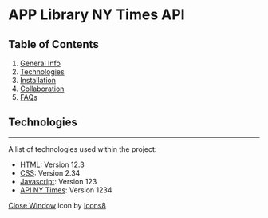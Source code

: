 # APP Library NY Times API

## Table of Contents
1. [General Info](#general-info)
2. [Technologies](#technologies)
3. [Installation](#installation)
4. [Collaboration](#collaboration)
5. [FAQs](#faqs)




## Technologies
***
A list of technologies used within the project:
* [HTML](https://example.com): Version 12.3 
* [CSS](https://example.com): Version 2.34
* [Javascript](https://example.com): Version 123
* [API NY Times](https://example.com): Version 1234


<a target="_blank" href="https://icons8.com/icon/LRNHSg8YnQRx/close-window">Close Window</a> icon by <a target="_blank" href="https://icons8.com">Icons8</a>